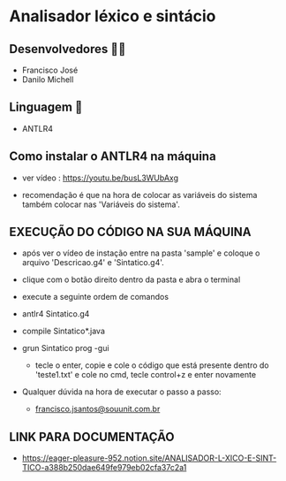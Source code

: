 # Analisador léxico e sintácio

## Desenvolvedores 🧑‍💻

- Francisco José
- Danilo Michell

## Linguagem 📘

- ANTLR4

## Como instalar o ANTLR4 na máquina

- ver vídeo : https://youtu.be/busL3WUbAxg

- recomendação é que na hora de colocar as variáveis do sistema também colocar nas 'Variáveis do sistema'.

## EXECUÇÃO DO CÓDIGO NA SUA MÁQUINA

- após ver o vídeo de instação entre na pasta 'sample' e coloque o arquivo 'Descricao.g4' e 'Sintatico.g4'.
- clique com o botão direito dentro da pasta e abra o terminal
- execute a seguinte ordem de comandos
 - antlr4 Sintatico.g4
 - compile Sintatico*.java
 - grun Sintatico prog -gui
   - tecle o enter, copie e cole o código que está presente dentro do 'teste1.txt' e cole no cmd, tecle control+z e enter novamente

- Qualquer dúvida na hora de executar o passo a passo:
  - francisco.jsantos@souunit.com.br
  
## LINK PARA DOCUMENTAÇÃO

- https://eager-pleasure-952.notion.site/ANALISADOR-L-XICO-E-SINT-TICO-a388b250dae649fe979eb02cfa37c2a1